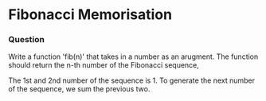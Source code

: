 # Fibonacci Memorisation

### Question
Write a function 'fib(n)' that takes in a number as an arugment.
The function should return the n-th number of the Fibonacci sequence,

The 1st and 2nd number of the sequence is 1.
To generate the next number of the sequence, we sum the previous two.
